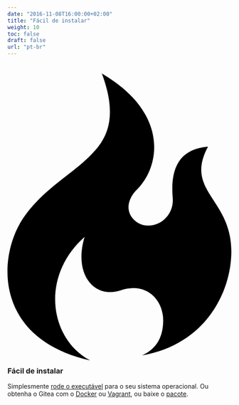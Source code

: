 ```yaml
---
date: "2016-11-08T16:00:00+02:00"
title: "Fácil de instalar"
weight: 10
toc: false
draft: false
url: "pt-br"
---
```

<h3 class="subtitle is-3">
	<svg class="octicon octicon-flame" viewBox="0 0 12 16" version="1.1" aria-hidden="true">
		<path fill-rule="evenodd" d="M5.05.31c.81 2.17.41 3.38-.52 4.31C3.55 5.67 1.98 6.45.9 7.98c-1.45 2.05-1.7 6.53 3.53 7.7-2.2-1.16-2.67-4.52-.3-6.61-.61 2.03.53 3.33 1.94 2.86 1.39-.47 2.3.53 2.27 1.67-.02.78-.31 1.44-1.13 1.81 3.42-.59 4.78-3.42 4.78-5.56 0-2.84-2.53-3.22-1.25-5.61-1.52.13-2.03 1.13-1.89 2.75.09 1.08-1.02 1.8-1.86 1.33-.67-.41-.66-1.19-.06-1.78C8.18 5.31 8.68 2.45 5.05.32L5.03.3l.02.01z"></path>
	</svg>
	Fácil de instalar
</h3>

Simplesmente [rode o executável](https://docs.gitea.io/en-us/install-from-binary/) para o seu sistema operacional.
Ou obtenha o Gitea com o [Docker](https://github.com/go-gitea/gitea/tree/master/docker) ou 
[Vagrant](https://github.com/geerlingguy/ansible-vagrant-examples/tree/master/gogs),
ou baixe o [pacote](https://docs.gitea.io/en-us/install-from-package/).
